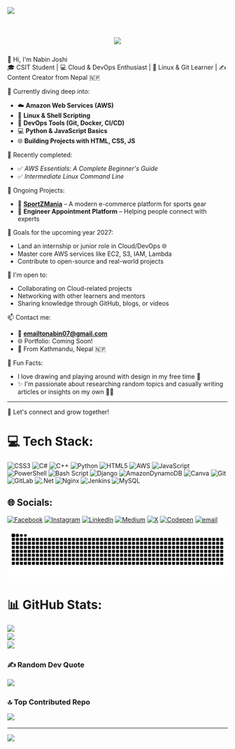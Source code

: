 [![](https://visitcount.itsvg.in/api?id=birajkarki&icon=8&color=0)](https://visitcount.itsvg.in)

<h1 align="center">
  <a href="https://git.io/typing-svg">
    <img src="https://readme-typing-svg.herokuapp.com/?lines=Namaste+🙏;+Myself+Nabin+Joshi!;&center=true&size=30">
  </a>
</h1>


👋 Hi, I'm Nabin Joshi  
🎓 CSIT Student | 💻 Cloud & DevOps Enthusiast | 🐧 Linux & Git Learner | ✍️ Content Creator from Nepal 🇳🇵

🌱 Currently diving deep into:
- ☁️ **Amazon Web Services (AWS)**
- 🐧 **Linux & Shell Scripting**
- 🔧 **DevOps Tools (Git, Docker, CI/CD)**
- 💻 **Python & JavaScript Basics**
- 🌐 **Building Projects with HTML, CSS, JS**

📘 Recently completed:
- ✅ *AWS Essentials: A Complete Beginner's Guide*  
- ✅ *Intermediate Linux Command Line*

🚀 Ongoing Projects:
- 🛒 [**SportZMania**](#) – A modern e-commerce platform for sports gear
- 📅 **Engineer Appointment Platform** – Helping people connect with experts

🎯 Goals for the upcoming year 2027:
- Land an internship or junior role in Cloud/DevOps 🌐  
- Master core AWS services like EC2, S3, IAM, Lambda  
- Contribute to open-source and real-world projects

🤝 I'm open to:
- Collaborating on Cloud-related projects
- Networking with other learners and mentors
- Sharing knowledge through GitHub, blogs, or videos

📫 Contact me:
- 📧 **emailtonabin07@gmail.com**
- 🌐 Portfolio: Coming Soon!
- 📍 From Kathmandu, Nepal 🇳🇵

🧠 Fun Facts:
- I love drawing and playing around with design in my free time 🎨  
- ✨ I'm passionate about researching random topics and casually writing articles or insights on my own 📄🧠 

---

🔗 Let's connect and grow together!


# 💻 Tech Stack:
![CSS3](https://img.shields.io/badge/css3-%231572B6.svg?style=for-the-badge&logo=css3&logoColor=white) ![C#](https://img.shields.io/badge/c%23-%23239120.svg?style=for-the-badge&logo=csharp&logoColor=white) ![C++](https://img.shields.io/badge/c++-%2300599C.svg?style=for-the-badge&logo=c%2B%2B&logoColor=white) ![Python](https://img.shields.io/badge/python-3670A0?style=for-the-badge&logo=python&logoColor=ffdd54) ![HTML5](https://img.shields.io/badge/html5-%23E34F26.svg?style=for-the-badge&logo=html5&logoColor=white) ![AWS](https://img.shields.io/badge/AWS-%23FF9900.svg?style=for-the-badge&logo=amazon-aws&logoColor=white) ![JavaScript](https://img.shields.io/badge/javascript-%23323330.svg?style=for-the-badge&logo=javascript&logoColor=%23F7DF1E) ![PowerShell](https://img.shields.io/badge/PowerShell-%235391FE.svg?style=for-the-badge&logo=powershell&logoColor=white) ![Bash Script](https://img.shields.io/badge/bash_script-%23121011.svg?style=for-the-badge&logo=gnu-bash&logoColor=white) ![Django](https://img.shields.io/badge/django-%23092E20.svg?style=for-the-badge&logo=django&logoColor=white) ![AmazonDynamoDB](https://img.shields.io/badge/Amazon%20DynamoDB-4053D6?style=for-the-badge&logo=Amazon%20DynamoDB&logoColor=white) ![Canva](https://img.shields.io/badge/Canva-%2300C4CC.svg?style=for-the-badge&logo=Canva&logoColor=white) ![Git](https://img.shields.io/badge/git-%23F05033.svg?style=for-the-badge&logo=git&logoColor=white) ![GitLab](https://img.shields.io/badge/gitlab-%23181717.svg?style=for-the-badge&logo=gitlab&logoColor=white) ![.Net](https://img.shields.io/badge/.NET-5C2D91?style=for-the-badge&logo=.net&logoColor=white) ![Nginx](https://img.shields.io/badge/nginx-%23009639.svg?style=for-the-badge&logo=nginx&logoColor=white) ![Jenkins](https://img.shields.io/badge/jenkins-%232C5263.svg?style=for-the-badge&logo=jenkins&logoColor=white) ![MySQL](https://img.shields.io/badge/mysql-4479A1.svg?style=for-the-badge&logo=mysql&logoColor=white)



## 🌐 Socials:
[![Facebook](https://img.shields.io/badge/Facebook-%231877F2.svg?logo=Facebook&logoColor=white)](https://facebook.com/nabin.j07) [![Instagram](https://img.shields.io/badge/Instagram-%23E4405F.svg?logo=Instagram&logoColor=white)](https://instagram.com/this_is_joshi07) [![LinkedIn](https://img.shields.io/badge/LinkedIn-%230077B5.svg?logo=linkedin&logoColor=white)](https://linkedin.com/in/nabin-joshi-23ba6b267) [![Medium](https://img.shields.io/badge/Medium-12100E?logo=medium&logoColor=white)](https://medium.com/@@joshi-nabin) [![X](https://img.shields.io/badge/X-black.svg?logo=X&logoColor=white)](https://x.com/nabinjourneys) [![Codepen](https://img.shields.io/badge/Codepen-000000?logo=codepen&logoColor=white)](https://codepen.io/Nabin-Joshi-the-selector) [![email](https://img.shields.io/badge/Email-D14836?logo=gmail&logoColor=white)](mailto:emailtonabin07@gmail.com) 


<img src="https://raw.githubusercontent.com/birajkarki/birajkarki/output/snake.svg" alt="Snake animation" />


# 📊 GitHub Stats:
![](https://github-readme-stats.vercel.app/api?username=joshi-nabin&theme=dark&hide_border=false&include_all_commits=false&count_private=false)<br/>
![](https://nirzak-streak-stats.vercel.app/?user=joshi-nabin&theme=dark&hide_border=false)<br/>
![](https://github-readme-stats.vercel.app/api/top-langs/?username=joshi-nabin&theme=dark&hide_border=false&include_all_commits=false&count_private=false&layout=compact)

### ✍️ Random Dev Quote
![](https://quotes-github-readme.vercel.app/api?type=horizontal&theme=radical)

### 🔝 Top Contributed Repo
![](https://github-contributor-stats.vercel.app/api?username=joshi-nabin&limit=5&theme=dark&combine_all_yearly_contributions=true)

---
[![](https://visitcount.itsvg.in/api?id=joshi-nabin&icon=0&color=0)](https://visitcount.itsvg.in)

<!-- Proudly created with GPRM ( https://gprm.itsvg.in ) -->
